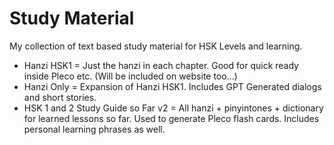 # Study Material

My collection of text based study material for HSK Levels and learning.

- Hanzi HSK1 = Just the hanzi in each chapter. Good for quick ready inside Pleco etc. (Will be included on website too...)
- Hanzi Only = Expansion of Hanzi HSK1. Includes GPT Generated dialogs and short stories.
- HSK 1 and 2 Study Guide so Far v2 = All hanzi + pinyintones + dictionary for learned lessons so far. Used to generate Pleco flash cards. Includes personal learning phrases as well.